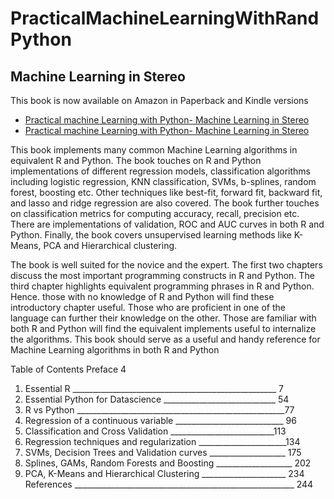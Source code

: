 # PracticalMachineLearningWithRandPython
## Machine Learning in Stereo

This book is now available on Amazon in Paperback and Kindle versions
- [Practical machine Learning with Python- Machine Learning in Stereo](https://www.amazon.co.uk/dp/1973443503)
- [Practical machine Learning with Python- Machine Learning in Stereo](https://www.amazon.in/dp/B077WFS87Z)

This book implements many common Machine Learning algorithms in equivalent R and Python. The book touches on R and 
Python implementations of different regression models, classification algorithms including logistic regression, 
KNN classification, SVMs, b-splines, random forest, boosting etc. Other techniques like best-fit, forward fit, 
backward fit, and lasso and ridge regression are also covered. The book further touches on classification metrics for 
computing accuracy, recall, precision etc.  There are implementations of validation, ROC and AUC curves in both R and 
Python. Finally, the book covers unsupervised learning methods like K-Means, PCA and Hierarchical clustering.

The book is well suited for the novice and the expert. The first two chapters discuss the most important programming 
constructs in R and Python. The third chapter highlights equivalent programming phrases in R and Python. 
Hence. those with no knowledge of R and Python will find these introductory chapter useful. Those who are proficient 
in one of the language can further their knowledge on the other. Those are familiar with both R and Python will find the
equivalent implements useful to internalize the algorithms. This book should serve as a useful and handy reference for 
Machine Learning algorithms in both R and Python

Table of Contents
Preface 4
1.	Essential R ___________________________________________________  7
2.	Essential Python for Datascience  ____________________________  54
3.	R vs Python ____________________________________________________77
4.	Regression of a continuous variable ___________________________ 96
5.	Classification and Cross Validation  __________________________113
6.	Regression techniques and regularization ______________________134
7.	SVMs, Decision Trees and Validation curves ___________________ 175
8.	Splines, GAMs, Random Forests and Boosting ___________________ 202
9.	PCA, K-Means and Hierarchical Clustering _____________________ 234
References _______________________________________________________ 244


